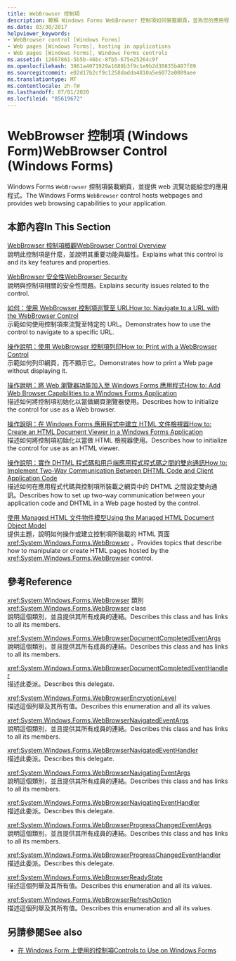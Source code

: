 ```yaml
---
title: WebBrowser 控制項
description: 瞭解 Windows Forms WebBrowser 控制項如何裝載網頁，並為您的應用程式提供網頁流覽功能。
ms.date: 03/30/2017
helpviewer_keywords:
- WebBrowser control [Windows Forms]
- Web pages [Windows Forms], hosting in applications
- Web pages [Windows Forms], Windows Forms controls
ms.assetid: 12667861-5b5b-46bc-8fb5-675e25264c9f
ms.openlocfilehash: 3961a4071929a1688b3f9c1e9b2d30835b487f89
ms.sourcegitcommit: e02d17b2cf9c1258dadda4810a5e6072a0089aee
ms.translationtype: MT
ms.contentlocale: zh-TW
ms.lasthandoff: 07/01/2020
ms.locfileid: "85619672"
---
```

# <a name="webbrowser-control-windows-forms"></a><span data-ttu-id="c0ac1-103">WebBrowser 控制項 (Windows Form)</span><span class="sxs-lookup"><span data-stu-id="c0ac1-103">WebBrowser Control (Windows Forms)</span></span>
<span data-ttu-id="c0ac1-104">Windows Forms `WebBrowser` 控制項裝載網頁，並提供 web 流覽功能給您的應用程式。</span><span class="sxs-lookup"><span data-stu-id="c0ac1-104">The Windows Forms `WebBrowser` control hosts webpages and provides web browsing capabilities to your application.</span></span>  
  
## <a name="in-this-section"></a><span data-ttu-id="c0ac1-105">本節內容</span><span class="sxs-lookup"><span data-stu-id="c0ac1-105">In This Section</span></span>  
 [<span data-ttu-id="c0ac1-106">WebBrowser 控制項概觀</span><span class="sxs-lookup"><span data-stu-id="c0ac1-106">WebBrowser Control Overview</span></span>](webbrowser-control-overview.md)  
 <span data-ttu-id="c0ac1-107">說明此控制項是什麼，並說明其重要功能與屬性。</span><span class="sxs-lookup"><span data-stu-id="c0ac1-107">Explains what this control is and its key features and properties.</span></span>  
  
 [<span data-ttu-id="c0ac1-108">WebBrowser 安全性</span><span class="sxs-lookup"><span data-stu-id="c0ac1-108">WebBrowser Security</span></span>](webbrowser-security.md)  
 <span data-ttu-id="c0ac1-109">說明與控制項相關的安全性問題。</span><span class="sxs-lookup"><span data-stu-id="c0ac1-109">Explains security issues related to the control.</span></span>  
  
 [<span data-ttu-id="c0ac1-110">如何：使用 WebBrowser 控制項巡覽至 URL</span><span class="sxs-lookup"><span data-stu-id="c0ac1-110">How to: Navigate to a URL with the WebBrowser Control</span></span>](how-to-navigate-to-a-url-with-the-webbrowser-control.md)  
 <span data-ttu-id="c0ac1-111">示範如何使用控制項來流覽至特定的 URL。</span><span class="sxs-lookup"><span data-stu-id="c0ac1-111">Demonstrates how to use the control to navigate to a specific URL.</span></span>  
  
 [<span data-ttu-id="c0ac1-112">操作說明：使用 WebBrowser 控制項列印</span><span class="sxs-lookup"><span data-stu-id="c0ac1-112">How to: Print with a WebBrowser Control</span></span>](how-to-print-with-a-webbrowser-control.md)  
 <span data-ttu-id="c0ac1-113">示範如何列印網頁，而不顯示它。</span><span class="sxs-lookup"><span data-stu-id="c0ac1-113">Demonstrates how to print a Web page without displaying it.</span></span>  
  
 [<span data-ttu-id="c0ac1-114">操作說明：將 Web 瀏覽器功能加入至 Windows Forms 應用程式</span><span class="sxs-lookup"><span data-stu-id="c0ac1-114">How to: Add Web Browser Capabilities to a Windows Forms Application</span></span>](how-to-add-web-browser-capabilities-to-a-windows-forms-application.md)  
 <span data-ttu-id="c0ac1-115">描述如何將控制項初始化以當做網頁瀏覽器使用。</span><span class="sxs-lookup"><span data-stu-id="c0ac1-115">Describes how to initialize the control for use as a Web browser.</span></span>  
  
 [<span data-ttu-id="c0ac1-116">操作說明：在 Windows Forms 應用程式中建立 HTML 文件檢視器</span><span class="sxs-lookup"><span data-stu-id="c0ac1-116">How to: Create an HTML Document Viewer in a Windows Forms Application</span></span>](how-to-create-an-html-document-viewer-in-a-windows-forms-application.md)  
 <span data-ttu-id="c0ac1-117">描述如何將控制項初始化以當做 HTML 檢視器使用。</span><span class="sxs-lookup"><span data-stu-id="c0ac1-117">Describes how to initialize the control for use as an HTML viewer.</span></span>  
  
 [<span data-ttu-id="c0ac1-118">操作說明：實作 DHTML 程式碼和用戶端應用程式程式碼之間的雙向通訊</span><span class="sxs-lookup"><span data-stu-id="c0ac1-118">How to: Implement Two-Way Communication Between DHTML Code and Client Application Code</span></span>](implement-two-way-com-between-dhtml-and-client.md)  
 <span data-ttu-id="c0ac1-119">描述如何在應用程式代碼與控制項所裝載之網頁中的 DHTML 之間設定雙向通訊。</span><span class="sxs-lookup"><span data-stu-id="c0ac1-119">Describes how to set up two-way communication between your application code and DHTML in a Web page hosted by the control.</span></span>  
  
 [<span data-ttu-id="c0ac1-120">使用 Managed HTML 文件物件模型</span><span class="sxs-lookup"><span data-stu-id="c0ac1-120">Using the Managed HTML Document Object Model</span></span>](using-the-managed-html-document-object-model.md)  
 <span data-ttu-id="c0ac1-121">提供主題，說明如何操作或建立控制項所裝載的 HTML 頁面 <xref:System.Windows.Forms.WebBrowser> 。</span><span class="sxs-lookup"><span data-stu-id="c0ac1-121">Provides topics that describe how to manipulate or create HTML pages hosted by the <xref:System.Windows.Forms.WebBrowser> control.</span></span>  
  
## <a name="reference"></a><span data-ttu-id="c0ac1-122">參考</span><span class="sxs-lookup"><span data-stu-id="c0ac1-122">Reference</span></span>  
 <span data-ttu-id="c0ac1-123"><xref:System.Windows.Forms.WebBrowser> 類別</span><span class="sxs-lookup"><span data-stu-id="c0ac1-123"><xref:System.Windows.Forms.WebBrowser> class</span></span>  
 <span data-ttu-id="c0ac1-124">說明這個類別，並且提供其所有成員的連結。</span><span class="sxs-lookup"><span data-stu-id="c0ac1-124">Describes this class and has links to all its members.</span></span>  
  
 <xref:System.Windows.Forms.WebBrowserDocumentCompletedEventArgs>  
 <span data-ttu-id="c0ac1-125">說明這個類別，並且提供其所有成員的連結。</span><span class="sxs-lookup"><span data-stu-id="c0ac1-125">Describes this class and has links to all its members.</span></span>  
  
 <xref:System.Windows.Forms.WebBrowserDocumentCompletedEventHandler>  
 <span data-ttu-id="c0ac1-126">描述此委派。</span><span class="sxs-lookup"><span data-stu-id="c0ac1-126">Describes this delegate.</span></span>  
  
 <xref:System.Windows.Forms.WebBrowserEncryptionLevel>  
 <span data-ttu-id="c0ac1-127">描述這個列舉及其所有值。</span><span class="sxs-lookup"><span data-stu-id="c0ac1-127">Describes this enumeration and all its values.</span></span>  
  
 <xref:System.Windows.Forms.WebBrowserNavigatedEventArgs>  
 <span data-ttu-id="c0ac1-128">說明這個類別，並且提供其所有成員的連結。</span><span class="sxs-lookup"><span data-stu-id="c0ac1-128">Describes this class and has links to all its members.</span></span>  
  
 <xref:System.Windows.Forms.WebBrowserNavigatedEventHandler>  
 <span data-ttu-id="c0ac1-129">描述此委派。</span><span class="sxs-lookup"><span data-stu-id="c0ac1-129">Describes this delegate.</span></span>  
  
 <xref:System.Windows.Forms.WebBrowserNavigatingEventArgs>  
 <span data-ttu-id="c0ac1-130">說明這個類別，並且提供其所有成員的連結。</span><span class="sxs-lookup"><span data-stu-id="c0ac1-130">Describes this class and has links to all its members.</span></span>  
  
 <xref:System.Windows.Forms.WebBrowserNavigatingEventHandler>  
 <span data-ttu-id="c0ac1-131">描述此委派。</span><span class="sxs-lookup"><span data-stu-id="c0ac1-131">Describes this delegate.</span></span>  
  
 <xref:System.Windows.Forms.WebBrowserProgressChangedEventArgs>  
 <span data-ttu-id="c0ac1-132">說明這個類別，並且提供其所有成員的連結。</span><span class="sxs-lookup"><span data-stu-id="c0ac1-132">Describes this class and has links to all its members.</span></span>  
  
 <xref:System.Windows.Forms.WebBrowserProgressChangedEventHandler>  
 <span data-ttu-id="c0ac1-133">描述此委派。</span><span class="sxs-lookup"><span data-stu-id="c0ac1-133">Describes this delegate.</span></span>  
  
 <xref:System.Windows.Forms.WebBrowserReadyState>  
 <span data-ttu-id="c0ac1-134">描述這個列舉及其所有值。</span><span class="sxs-lookup"><span data-stu-id="c0ac1-134">Describes this enumeration and all its values.</span></span>  
  
 <xref:System.Windows.Forms.WebBrowserRefreshOption>  
 <span data-ttu-id="c0ac1-135">描述這個列舉及其所有值。</span><span class="sxs-lookup"><span data-stu-id="c0ac1-135">Describes this enumeration and all its values.</span></span>  
  
## <a name="see-also"></a><span data-ttu-id="c0ac1-136">另請參閱</span><span class="sxs-lookup"><span data-stu-id="c0ac1-136">See also</span></span>

- [<span data-ttu-id="c0ac1-137">在 Windows Form 上使用的控制項</span><span class="sxs-lookup"><span data-stu-id="c0ac1-137">Controls to Use on Windows Forms</span></span>](controls-to-use-on-windows-forms.md)
